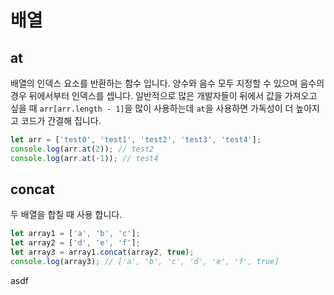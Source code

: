 # 배열

## at

배열의 인덱스 요소를 반환하는 함수 입니다. 양수와 음수 모두 지정할 수 있으며 음수의 경우 뒤에서부터 인덱스를 셉니다. 일반적으로 많은 개발자들이 뒤에서 값을 가져오고 싶을 때 `arr[arr.length - 1]`을 많이 사용하는데 `at`을 사용하면 가독성이 더 높아지고 코드가 간결해 집니다.

```js
let arr = ['test0', 'test1', 'test2', 'test3', 'test4'];
console.log(arr.at(2)); // test2
console.log(arr.at(-1)); // test4
```

## concat

두 배열을 합칠 때 사용 합니다.

```js
let array1 = ['a', 'b', 'c'];
let array2 = ['d', 'e', 'f'];
let array3 = array1.concat(array2, true);
console.log(array3); // ['a', 'b', 'c', 'd', 'e', 'f', true]
```

asdf
